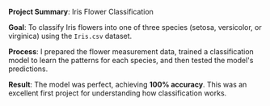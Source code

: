 **Project Summary**: Iris Flower Classification

**Goal**: To classify Iris flowers into one of three species (setosa, versicolor, or virginica) using the `Iris.csv` dataset.

**Process**: I prepared the flower measurement data, trained a classification model to learn the patterns for each species, and then tested the model's predictions.

**Result**: The model was perfect, achieving **100% accuracy**. This was an excellent first project for understanding how classification works.
